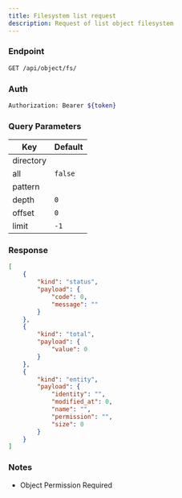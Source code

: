 ```yaml
---
title: Filesystem list request
description: Request of list object filesystem
---
```


### Endpoint

```bash
GET /api/object/fs/
```

### Auth

```bash
Authorization: Bearer ${token}
```

### Query Parameters

| Key | Default |
|-----|---------|
| directory |  |
| all | `false` |
| pattern |  |
| depth | `0` |
| offset | `0` |
| limit | `-1` |

### Response

```json [Json]
[
    {
        "kind": "status",
        "payload": {
            "code": 0,
            "message": ""
        }
    },
    {
        "kind": "total",
        "payload": {
            "value": 0
        }
    },
    {
        "kind": "entity",
        "payload": {
            "identity": "",
            "modified_at": 0,
            "name": "",
            "permission": "",
            "size": 0
        }
    }
]
```

### Notes

- Object Permission Required
